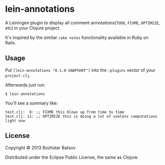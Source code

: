 # lein-annotations

A Leiningen plugin to display all comment annotations(`TODO`, `FIXME`,
`OPTIMIZE`, etc) in your Clojure project.

It's inspired by the similar `rake notes` functionality available in Ruby on Rails.

## Usage

Put `[lein-annotations "0.1.0-SNAPSHOT"]` into the `:plugins` vector
of your `project.clj`.

Afterwards just run:

    $ lein annotations

You'll see a summary like:

```
test.clj:  8: ;; FIXME this blows up from time to time
test.clj: 11: ;; OPTIMIZE this is doing a lot of useless computations light now
```

## License

Copyright © 2013 Bozhidar Batsov

Distributed under the Eclipse Public License, the same as Clojure.
